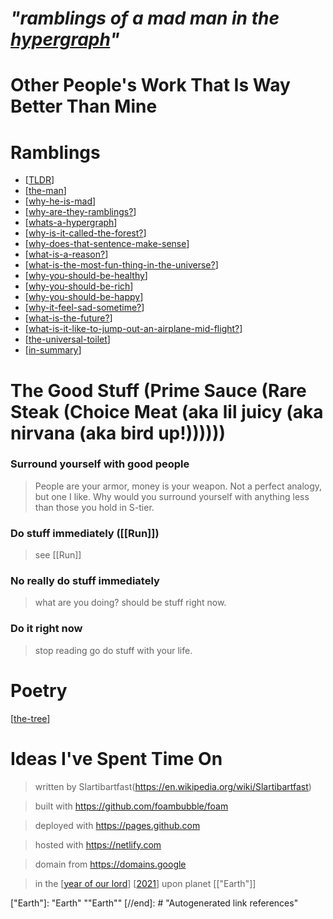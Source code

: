 <!-- <img src="attachments/wolfram-physics.jpeg" width=100 align="left"> -->

# **_"ramblings of a mad man in the [hypergraph](https://medium.com/syncedreview/stephen-wolfram-the-path-to-a-fundamental-theory-of-physics-may-begin-with-a-hypergraph-c1fd124b6e62)"_**
# Other People's Work That Is Way Better Than Mine

# Ramblings

* [[TLDR]]
* [[the-man]]
* [[why-he-is-mad]]
* [[why-are-they-ramblings?]]
* [[whats-a-hypergraph]]
* [[why-is-it-called-the-forest?]]
* [[why-does-that-sentence-make-sense]]
* [[what-is-a-reason?]]
* [[what-is-the-most-fun-thing-in-the-universe?]]
* [[why-you-should-be-healthy]]
* [[why-you-should-be-rich]]
* [[why-you-should-be-happy]]
* [[why-it-feel-sad-sometime?]]
* [[what-is-the-future?]]
* [[what-is-it-like-to-jump-out-an-airplane-mid-flight?]]
* [[the-universal-toilet]]
* [[in-summary]]

<!-- [[the-game]]
[[the-view]]
[[the-future]] -->

# The Good Stuff (Prime Sauce (Rare Steak (Choice Meat (aka lil juicy (aka nirvana (aka bird up!))))))

###   Surround yourself with good people

> People are your armor, money is your weapon. Not a perfect analogy, but one I like. Why would you surround yourself with anything less than those you hold in S-tier.

### Do stuff immediately ([[Run]])

> see [[Run]]

### No really do stuff immediately

> what are you doing? should be stuff right now.

### Do it right now

> stop reading go do stuff with your life.


# Poetry

[[the-tree]]

# Ideas I've Spent Time On
<!-- [[how-to-teach]] -->
> written by Slartibartfast(https://en.wikipedia.org/wiki/Slartibartfast)

> built with <https://github.com/foambubble/foam>

> deployed with <https://pages.github.com>

> hosted with <https://netlify.com>

> domain from <https://domains.google>

> in the [[year of our lord]] [[2021]] upon planet [["Earth"]]

[//begin]: # "Autogenerated link references for markdown compatibility"
[TLDR]: TLDR "TLDR"
[the-man]: journal/the-man "the-man"
[why-he-is-mad]: why-he-is-mad "why-is-he-mad?"
[why-are-they-ramblings?]: why-are-they-ramblings? "why-are-they-ramblings?"
[whats-a-hypergraph]: whats-a-hypergraph "whats-a-hypergraph"
[why-is-it-called-the-forest?]: why-is-it-called-the-forest? "why-is-it-called-the-forest?"
[why-does-that-sentence-make-sense]: why-does-that-sentence-make-sense "why-does-that-sentence-make-sense"
[what-is-a-reason?]: what-is-a-reason? "what-is-a-reason?"
[what-is-the-most-fun-thing-in-the-universe?]: what-is-the-most-fun-thing-in-the-universe? "what-is-the-most-fun-thing-in-the-universe?"
[why-you-should-be-healthy]: why-you-should-be-healthy "why-you-should-be-healthy"
[why-you-should-be-rich]: why-you-should-be-rich "why-you-should-be-rich"
[why-you-should-be-happy]: why-you-should-be-happy "why-you-should-be-happy"
[why-it-feel-sad-sometime?]: why-it-feel-sad-sometime? "why-it-feel-sad-sometime?"
[what-is-the-future?]: what-is-the-future? "what-is-the-future?"
[what-is-it-like-to-jump-out-an-airplane-mid-flight?]: what-is-it-like-to-jump-out-an-airplane-mid-flight? "what-is-it-like-to-jump-out-an-airplane-mid-flight?"
[the-universal-toilet]: the-universal-toilet "the-universal-toilet"
[in-summary]: in-summary "in-summary"
[the-tree]: the-tree "the-tree"
[year of our lord]: <year of our lord> "year of our lord"
[2021]: 2021 "2021"
["Earth"]: "Earth" ""Earth""
[//end]: # "Autogenerated link references"
